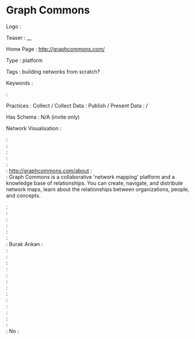 # Graph Commons

Logo
:   ![]()

Teaser
:   __

Home Page
:   http://graphcommons.com/

Type
:   platform

Tags
:   building networks from scratch?

Keywords
:   

:   

Practices
:   Collect / Collect Data
:   Publish / Present Data
:    / 

Has Schema
:   N/A (invite only)

Network Visualisation
:   


:   
:   
:   
:   
:   
:   http://graphcommons.com/about
:   
:   Graph Commons is a collaborative &#39;network mapping&#39; platform and a knowledge base of relationships. You can create, navigate, and distribute network maps, learn about the relationships between organizations, people, and concepts.

:   
:   
:   
:   
:   
:   
:   Burak Arıkan 
:   
:   
:   
:   
:   
:   
:   
:   
:   
:   
:   
:   
:   
:   
:   No
:   
